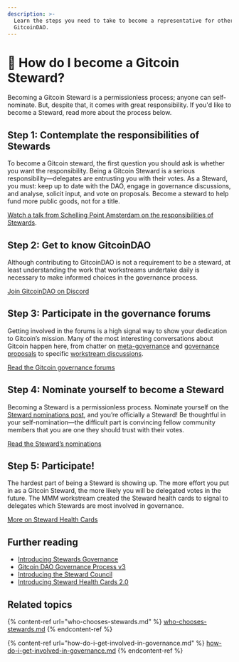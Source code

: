 ```yaml
---
description: >-
  Learn the steps you need to take to become a representative for others in
  GitcoinDAO.
---
```


# 🏢 How do I become a Gitcoin Steward?

Becoming a Gitcoin Steward is a permissionless process; anyone can self-nominate. But, despite that, it comes with great responsibility. If you'd like to become a Steward, read more about the process below.

## Step 1: **Contemplate the responsibilities of Stewards**

To become a Gitcoin steward, the first question you should ask is whether you want the responsibility. Being a Gitcoin Steward is a serious responsibility—delegates are entrusting you with their votes. As a Steward, you must: keep up to date with the DAO, engage in governance discussions, and analyse, solicit input, and vote on proposals. Become a steward to help fund more public goods, not for a title.

[Watch a talk from Schelling Point Amsterdam on the responsibilities of Stewards](https://www.youtube.com/watch?v=C\_RYqnZAYnM).

## **Step 2: Get to know GitcoinDAO**

Although contributing to GitcoinDAO is not a requirement to be a steward, at least understanding the work that workstreams undertake daily is necessary to make informed choices in the governance process.

[Join GitcoinDAO on Discord](https://discord.com/invite/uYcVFDchRJ)

## Step 3: Participate in the governance forums

Getting involved in the forums is a high signal way to show your dedication to Gitcoin’s mission. Many of the most interesting conversations about Gitcoin happen here, from chatter on [meta-governance](https://gov.gitcoin.co/c/governance-meta/) and [governance proposals](https://gov.gitcoin.co/c/governance-proposals/) to specific [workstream discussions](https://gov.gitcoin.co/c/workstream-discussion/).

[Read the Gitcoin governance forums](https://gov.gitcoin.co/)

## Step 4: Nominate yourself to become a Steward

Becoming a Steward is a permissionless process. Nominate yourself on the [Steward nominations post](https://gov.gitcoin.co/t/introducing-stewards-governance/41), and you’re officially a Steward! Be thoughtful in your self-nomination—the difficult part is convincing fellow community members that you are one they should trust with their votes.

[Read the Steward’s nominations](https://gov.gitcoin.co/t/introducing-stewards-governance/41)

## **Step 5: Participate!**

The hardest part of being a Steward is showing up. The more effort you put in as a Gitcoin Steward, the more likely you will be delegated votes in the future. The MMM workstream created the Steward health cards to signal to delegates which Stewards are most involved in governance.

[More on Steward Health Cards](https://gov.gitcoin.co/t/introducing-steward-health-cards-2-0/)

## Further reading

* [Introducing Stewards Governance](https://gov.gitcoin.co/t/introducing-stewards-governance/41)
* [Gitcoin DAO Governance Process v3](https://gov.gitcoin.co/t/gitcoin-dao-governance-process-v3/)
* [Introducing the Steward Council](https://gov.gitcoin.co/t/introducing-the-steward-council/)
* [Introducing Steward Health Cards 2.0](https://gov.gitcoin.co/t/introducing-steward-health-cards-2-0/)

## Related topics

{% content-ref url="who-chooses-stewards.md" %}
[who-chooses-stewards.md](who-chooses-stewards.md)
{% endcontent-ref %}

{% content-ref url="how-do-i-get-involved-in-governance.md" %}
[how-do-i-get-involved-in-governance.md](how-do-i-get-involved-in-governance.md)
{% endcontent-ref %}
